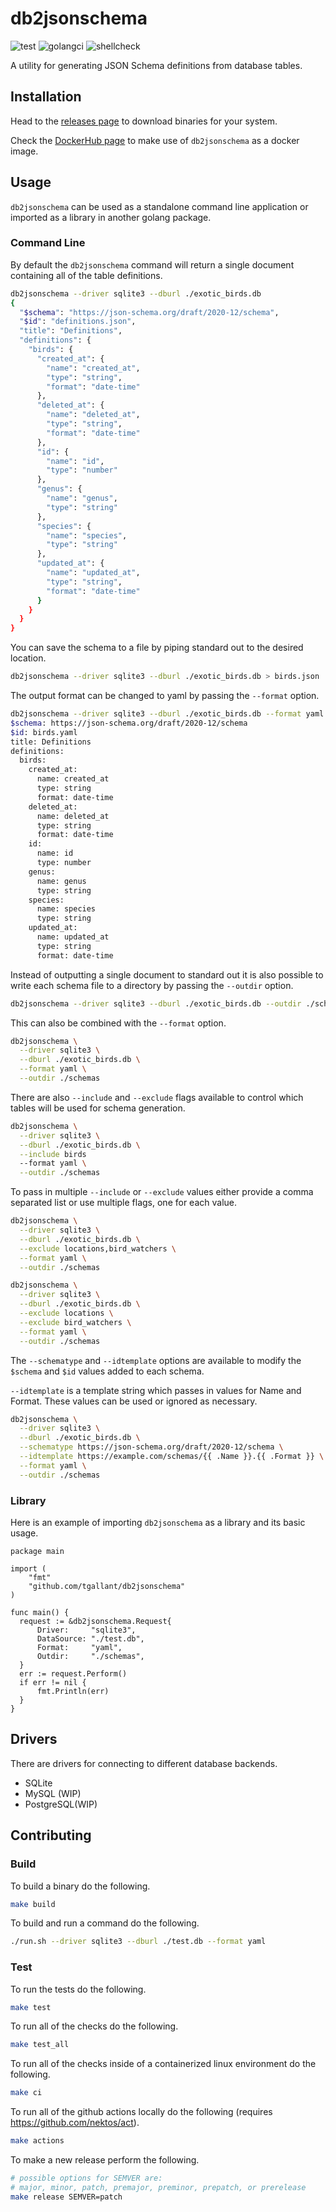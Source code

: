 # db2jsonschema

![test](https://github.com/tgallant/db2jsonschema/actions/workflows/test.yaml/badge.svg?branch=main) ![golangci](https://github.com/tgallant/db2jsonschema/actions/workflows/lint.yaml/badge.svg?branch=main) ![shellcheck](https://github.com/tgallant/db2jsonschema/actions/workflows/shellcheck.yaml/badge.svg?branch=main)

A utility for generating JSON Schema definitions from database tables.

## Installation

Head to the [releases page](https://github.com/tgallant/db2jsonschema/releases)
to download binaries for your system.

Check the [DockerHub
page](https://hub.docker.com/repository/docker/tgallant/db2jsonschema) to make
use of `db2jsonschema` as a docker image.

## Usage

`db2jsonschema` can be used as a standalone command line application or imported
as a library in another golang package.

### Command Line

By default the `db2jsonschema` command will return a single document containing
all of the table definitions.

```bash
db2jsonschema --driver sqlite3 --dburl ./exotic_birds.db
{
  "$schema": "https://json-schema.org/draft/2020-12/schema",
  "$id": "definitions.json",
  "title": "Definitions",
  "definitions": {
    "birds": {
      "created_at": {
        "name": "created_at",
        "type": "string",
        "format": "date-time"
      },
      "deleted_at": {
        "name": "deleted_at",
        "type": "string",
        "format": "date-time"
      },
      "id": {
        "name": "id",
        "type": "number"
      },
      "genus": {
        "name": "genus",
        "type": "string"
      },
      "species": {
        "name": "species",
        "type": "string"
      },
      "updated_at": {
        "name": "updated_at",
        "type": "string",
        "format": "date-time"
      }
    }
  }
}
```

You can save the schema to a file by piping standard out to the desired
location.

```bash
db2jsonschema --driver sqlite3 --dburl ./exotic_birds.db > birds.json
```

The output format can be changed to yaml by passing the `--format` option.

```bash
db2jsonschema --driver sqlite3 --dburl ./exotic_birds.db --format yaml
$schema: https://json-schema.org/draft/2020-12/schema
$id: birds.yaml
title: Definitions
definitions:
  birds:
    created_at:
      name: created_at
      type: string
      format: date-time
    deleted_at:
      name: deleted_at
      type: string
      format: date-time
    id:
      name: id
      type: number
    genus:
      name: genus
      type: string
    species:
      name: species
      type: string
    updated_at:
      name: updated_at
      type: string
      format: date-time
```

Instead of outputting a single document to standard out it is also possible to
write each schema file to a directory by passing the `--outdir` option.

```bash
db2jsonschema --driver sqlite3 --dburl ./exotic_birds.db --outdir ./schemas
```

This can also be combined with the `--format` option.

```bash
db2jsonschema \
  --driver sqlite3 \
  --dburl ./exotic_birds.db \
  --format yaml \
  --outdir ./schemas
```

There are also `--include` and `--exclude` flags available to control which
tables will be used for schema generation.

```bash
db2jsonschema \
  --driver sqlite3 \
  --dburl ./exotic_birds.db \
  --include birds
  --format yaml \
  --outdir ./schemas
```

To pass in multiple `--include` or `--exclude` values either provide a comma
separated list or use multiple flags, one for each value.

```bash
db2jsonschema \
  --driver sqlite3 \
  --dburl ./exotic_birds.db \
  --exclude locations,bird_watchers \
  --format yaml \
  --outdir ./schemas
```

```bash
db2jsonschema \
  --driver sqlite3 \
  --dburl ./exotic_birds.db \
  --exclude locations \
  --exclude bird_watchers \
  --format yaml \
  --outdir ./schemas
```

The `--schematype` and `--idtemplate` options are available to modify the
`$schema` and `$id` values added to each schema.

`--idtemplate` is a template string which passes in values for Name and Format.
These values can be used or ignored as necessary.

```bash
db2jsonschema \
  --driver sqlite3 \
  --dburl ./exotic_birds.db \
  --schematype https://json-schema.org/draft/2020-12/schema \
  --idtemplate https://example.com/schemas/{{ .Name }}.{{ .Format }} \
  --format yaml \
  --outdir ./schemas
```

### Library

Here is an example of importing `db2jsonschema` as a library and its basic
usage.

```golang
package main

import (
    "fmt"
	"github.com/tgallant/db2jsonschema"
)

func main() {
  request := &db2jsonschema.Request{
      Driver:     "sqlite3",
      DataSource: "./test.db",
      Format:     "yaml",
      Outdir:     "./schemas",
  }
  err := request.Perform()
  if err != nil {
      fmt.Println(err)
  }
}
```

## Drivers

There are drivers for connecting to different database backends.

- SQLite
- MySQL (WIP)
- PostgreSQL(WIP)

## Contributing

### Build

To build a binary do the following.

```bash
make build
```

To build and run a command do the following.

```bash
./run.sh --driver sqlite3 --dburl ./test.db --format yaml
```

### Test

To run the tests do the following.

```bash
make test
```

To run all of the checks do the following.

```bash
make test_all
```

To run all of the checks inside of a containerized linux environment do the following.

```bash
make ci
```

To run all of the github actions locally do the following (requires https://github.com/nektos/act).

```bash
make actions
```

To make a new release perform the following.

```bash
# possible options for SEMVER are:
# major, minor, patch, premajor, preminor, prepatch, or prerelease
make release SEMVER=patch
```
